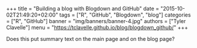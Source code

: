 +++
title = "Building a blog with Blogdown and GitHub"
date = "2015-10-02T21:49:20+02:00"
tags = ["R", "GitHub", "Blogdown", "blog"]
categories = ["R", "GitHub"]
banner = "img/banners/banner-4.jpg"
authors = ["Tyler Clavelle"]
menu = "https://tclavelle.github.io/blog/blogdown_github/"
+++

Does this put summary text on the main page and on the blog page? 
